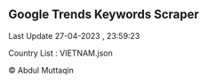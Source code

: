 

## Google Trends Keywords Scraper 
 
Last Update 27-04-2023 , 23:59:23

Country List :
VIETNAM.json



© Abdul Muttaqin 
